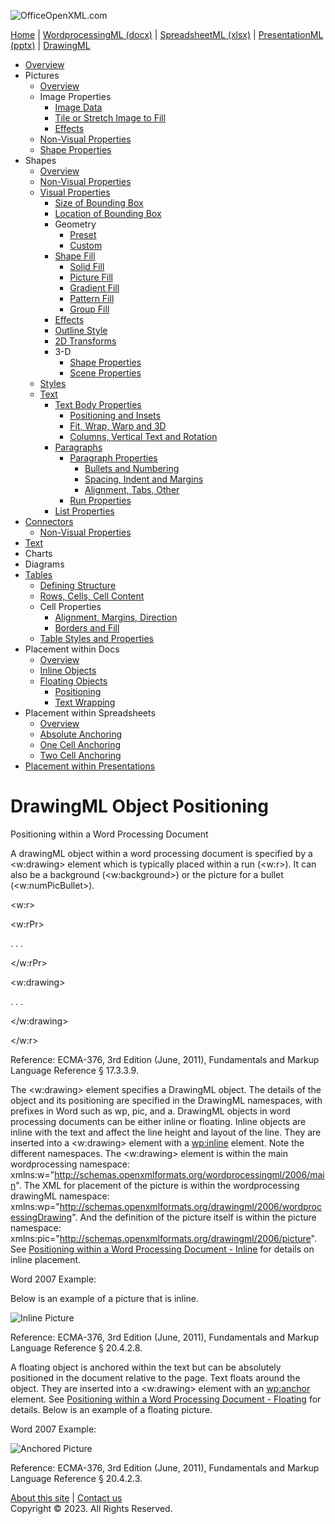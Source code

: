![OfficeOpenXML.com](drwImages/drawingMLbanner.png)

[Home](index.md) | [WordprocessingML (docx)](anatomyofOOXML.md) | [SpreadsheetML (xlsx)](anatomyofOOXML-xlsx.md) | [PresentationML (pptx)](anatomyofOOXML-pptx.md) | [DrawingML](drwOverview.md)

- [Overview](drwOverview.md)
- Pictures
  - [Overview](drwPic.md)
  - Image Properties
    - [Image Data](drwPic-ImageData.md)
    - [Tile or Stretch Image to Fill](drwPic-tile.md)
    - [Effects](drwPic-effects.md)
  - [Non-Visual Properties](drwPic-nvPicPr.md)
  - [Shape Properties](drwSp-SpPr.md)
- Shapes
  - [Overview](drwShape.md)
  - [Non-Visual Properties](drwSp-nvSpPr.md)
  - [Visual Properties](drwSp-SpPr.md)
    - [Size of Bounding Box](drwSp-size.md)
    - [Location of Bounding Box](drwSp-location.md)
    - Geometry
      - [Preset](drwSp-prstGeom.md)
      - [Custom](drwSp-custGeom.md)
    - [Shape Fill](drwSp-shapeFill.md)
      - [Solid Fill](drwSp-SolidFill.md)
      - [Picture Fill](drwSp-PictFill.md)
      - [Gradient Fill](drwSp-GradFill.md)
      - [Pattern Fill](drwSp-PattFill.md)
      - [Group Fill](drwSp-grpFill.md)
    - [Effects](drwSp-effects.md)
    - [Outline Style](drwSp-outline.md)
    - [2D Transforms](drwSp-rotate.md)
    - 3-D
      - [Shape Properties](drwSp-3dProps.md)
      - [Scene Properties](drwSp-3dScene.md)
  - [Styles](drwSp-styles.md)
  - [Text](drwSp-text.md)
    - [Text Body Properties](drwSp-text-bodyPr.md)
      - [Positioning and Insets](drwSp-text-bodyPr-inset.md)
      - [Fit, Wrap, Warp and 3D](drwSp-text-bodyPr-fit.md)
      - [Columns, Vertical Text and Rotation](drwSp-text-bodyPr-columns.md)
    - [Paragraphs](drwSp-text-paragraph.md)
      - [Paragraph Properties](drwSp-text-paraProps.md)
        - [Bullets and Numbering](drwSp-text-paraProps-numbering.md)
        - [Spacing, Indent and Margins](drwSp-text-paraProps-margins.md)
        - [Alignment, Tabs, Other](drwSp-text-paraProps-align.md)
      - [Run Properties](drwSp-text-runProps.md)
    - [List Properties](drwSp-text-lstPr.md)
- [Connectors](drwCxnSp.md)
  - [Non-Visual Properties](drwSp-nvCxnSpPr.md)
- [Text](drwSp-textbox.md)
- Charts
- Diagrams
- [Tables](drwTable.md)
  - [Defining Structure](drwTableGrid.md)
  - [Rows, Cells, Cell Content](drwTableRowAndCell.md)
  - Cell Properties
    - [Alignment, Margins, Direction](drwTableCellProperties-alignment.md)
    - [Borders and Fill](drwTableCellProperties-bordersFills.md)
  - [Table Styles and Properties](drwTableStyles.md)
- Placement within Docs
  - [Overview](drwPicInWord.md)
  - [Inline Objects](drwPicInline.md)
  - [Floating Objects](drwPicFloating.md)
    - [Positioning](drwPicFloating-position.md)
    - [Text Wrapping](drwPicFloating-textWrap.md)
- Placement within Spreadsheets
  - [Overview](drwPicInSpread.md)
  - [Absolute Anchoring](drwPicInSpread-absolute.md)
  - [One Cell Anchoring](drwPicInSpread-oneCell.md)
  - [Two Cell Anchoring](drwPicInSpread-twoCell.md)
- [Placement within Presentations](drwPicInPresentation.md)

# DrawingML Object Positioning

Positioning within a Word Processing Document

A drawingML object within a word processing document is specified by a <w:drawing> element which is typically placed within a run (<w:r>). It can also be a background (<w:background>) or the picture for a bullet (<w:numPicBullet>).

<w:r>

<w:rPr>

. . .

</w:rPr>

<w:drawing>

. . .

</w:drawing>

</w:r>

Reference: ECMA-376, 3rd Edition (June, 2011), Fundamentals and Markup Language Reference § 17.3.3.9.

The <w:drawing> element specifies a DrawingML object. The details of the object and its positioning are specified in the DrawingML namespaces, with prefixes in Word such as wp, pic, and a. DrawingML objects in word processing documents can be either inline or floating. Inline objects are inline with the text and affect the line height and layout of the line. They are inserted into a <w:drawing> element with a <wp:inline> element. Note the different namespaces. The <w:drawing> element is within the main wordprocessing namespace: xmlns:w="http://schemas.openxmlformats.org/wordprocessingml/2006/main". The XML for placement of the picture is within the wordprocessing drawingML namespace: xmlns:wp="http://schemas.openxmlformats.org/drawingml/2006/wordprocessingDrawing". And the definition of the picture itself is within the picture namespace: xmlns:pic="http://schemas.openxmlformats.org/drawingml/2006/picture". See [Positioning within a Word Processing Document - Inline](drwPicInline.md) for details on inline placement.

Word 2007 Example:

Below is an example of a picture that is inline.

![Inline Picture](drwImages\drwInline.gif)

Reference: ECMA-376, 3rd Edition (June, 2011), Fundamentals and Markup Language Reference § 20.4.2.8.

A floating object is anchored within the text but can be absolutely positioned in the document relative to the page. Text floats around the object. They are inserted into a <w:drawing> element with an <wp:anchor> element. See [Positioning within a Word Processing Document - Floating](drwPicFloating.md) for details. Below is an example of a floating picture.

Word 2007 Example:

![Anchored Picture](drwImages\drwAnchor.gif)

Reference: ECMA-376, 3rd Edition (June, 2011), Fundamentals and Markup Language Reference § 20.4.2.3.

[About this site](aboutThisSite.md) | [Contact us](contactUs.md)  
Copyright © 2023. All Rights Reserved.
